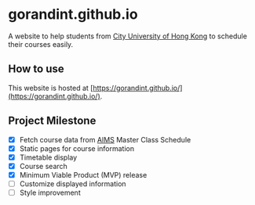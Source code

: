 # gorandint.github.io

A website to help students from [City University of Hong Kong](https://www.cityu.edu.hk/) to schedule their courses easily.

## How to use

This website is hosted at [https://gorandint.github.io/](https://gorandint.github.io/).

## Project Milestone

- [x] Fetch course data from [AIMS](https://banweb.cityu.edu.hk/) Master Class Schedule
- [x] Static pages for course information
- [x] Timetable display
- [x] Course search
- [x] Minimum Viable Product (MVP) release
- [ ] Customize displayed information
- [ ] Style improvement
